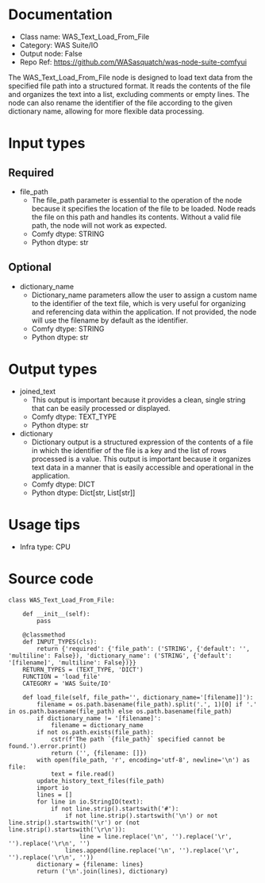 # Documentation
- Class name: WAS_Text_Load_From_File
- Category: WAS Suite/IO
- Output node: False
- Repo Ref: https://github.com/WASasquatch/was-node-suite-comfyui

The WAS_Text_Load_From_File node is designed to load text data from the specified file path into a structured format. It reads the contents of the file and organizes the text into a list, excluding comments or empty lines. The node can also rename the identifier of the file according to the given dictionary name, allowing for more flexible data processing.

# Input types
## Required
- file_path
    - The file_path parameter is essential to the operation of the node because it specifies the location of the file to be loaded. Node reads the file on this path and handles its contents. Without a valid file path, the node will not work as expected.
    - Comfy dtype: STRING
    - Python dtype: str
## Optional
- dictionary_name
    - Dictionary_name parameters allow the user to assign a custom name to the identifier of the text file, which is very useful for organizing and referencing data within the application. If not provided, the node will use the filename by default as the identifier.
    - Comfy dtype: STRING
    - Python dtype: str

# Output types
- joined_text
    - This output is important because it provides a clean, single string that can be easily processed or displayed.
    - Comfy dtype: TEXT_TYPE
    - Python dtype: str
- dictionary
    - Dictionary output is a structured expression of the contents of a file in which the identifier of the file is a key and the list of rows processed is a value. This output is important because it organizes text data in a manner that is easily accessible and operational in the application.
    - Comfy dtype: DICT
    - Python dtype: Dict[str, List[str]]

# Usage tips
- Infra type: CPU

# Source code
```
class WAS_Text_Load_From_File:

    def __init__(self):
        pass

    @classmethod
    def INPUT_TYPES(cls):
        return {'required': {'file_path': ('STRING', {'default': '', 'multiline': False}), 'dictionary_name': ('STRING', {'default': '[filename]', 'multiline': False})}}
    RETURN_TYPES = (TEXT_TYPE, 'DICT')
    FUNCTION = 'load_file'
    CATEGORY = 'WAS Suite/IO'

    def load_file(self, file_path='', dictionary_name='[filename]]'):
        filename = os.path.basename(file_path).split('.', 1)[0] if '.' in os.path.basename(file_path) else os.path.basename(file_path)
        if dictionary_name != '[filename]':
            filename = dictionary_name
        if not os.path.exists(file_path):
            cstr(f'The path `{file_path}` specified cannot be found.').error.print()
            return ('', {filename: []})
        with open(file_path, 'r', encoding='utf-8', newline='\n') as file:
            text = file.read()
        update_history_text_files(file_path)
        import io
        lines = []
        for line in io.StringIO(text):
            if not line.strip().startswith('#'):
                if not line.strip().startswith('\n') or not line.strip().startswith('\r') or (not line.strip().startswith('\r\n')):
                    line = line.replace('\n', '').replace('\r', '').replace('\r\n', '')
                lines.append(line.replace('\n', '').replace('\r', '').replace('\r\n', ''))
        dictionary = {filename: lines}
        return ('\n'.join(lines), dictionary)
```